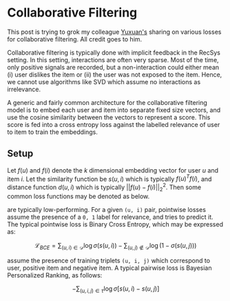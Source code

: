 # Collaborative Filtering

This post is trying to grok my colleague [Yuxuan's](https://www.linkedin.com/in/yxtay) sharing on various losses for collaborative filtering. All credit goes to him.

Collaborative filtering is typically done with implicit feedback in the RecSys setting. In this setting, interactions are often very sparse. Most of the time, only positive signals are recorded, but a non-interaction could either mean (i) user dislikes the item or (ii) the user was not exposed to the item. Hence, we cannot use algorithms like SVD which assume no interactions as irrelevance.

A generic and fairly common architecture for the collaborative filtering model is to embed each user and item into separate fixed size vectors, and use the cosine similarity between the vectors to represent a score. This score is fed into a cross entropy loss against the labelled relevance of user to item to train the embeddings.

## Setup

Let $f(u)$ and $f(i)$ denote the $k$ dimensional embedding vector for user $u$ and item $i$. Let the similarity function be $s(u,i)$ which is typically $f(u)^T f(i)$, and distance function $d(u, i)$ which is typically $||f(u) - f(i)||^2_2$. Then some common loss functions may be denoted as below.

<Pointwise Losses> are typically low-performing. For a given `(u, i)` pair, pointwise losses assume the presence of a `0, 1` label for relevance, and tries to predict it. The typical pointwise loss is Binary Cross Entropy, which may be expressed as:

$$
    \mathcal{L}_{BCE} = \sum_{(u,i) \in \mathcal{D}} \log \sigma (s(u,i)) - \sum_{(u,j) \notin \mathcal{D}} \log ( 1 - \sigma(s(u,j)) )
$$

<Pairwise Losses> assume the presence of training triplets `(u, i, j)` which correspond to user, positive item and negative item. A typical pairwise loss is Bayesian Personalized Ranking, as follows:

$$
    -\sum_{(u,i,j) \in \tau} \log \sigma \left[ 
        s(u, i) - s(u, j)
    \right]
$$


